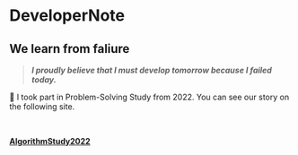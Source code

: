 # DeveloperNote

## We learn from faliure

> ***I proudly believe that I must develop tomorrow because I failed today.***


📢 I took part in Problem-Solving Study from 2022. You can see our story on the following site.

<br>

**[AlgorithmStudy2022](https://github.com/junghojin/AlgorithmStudy2022)**


